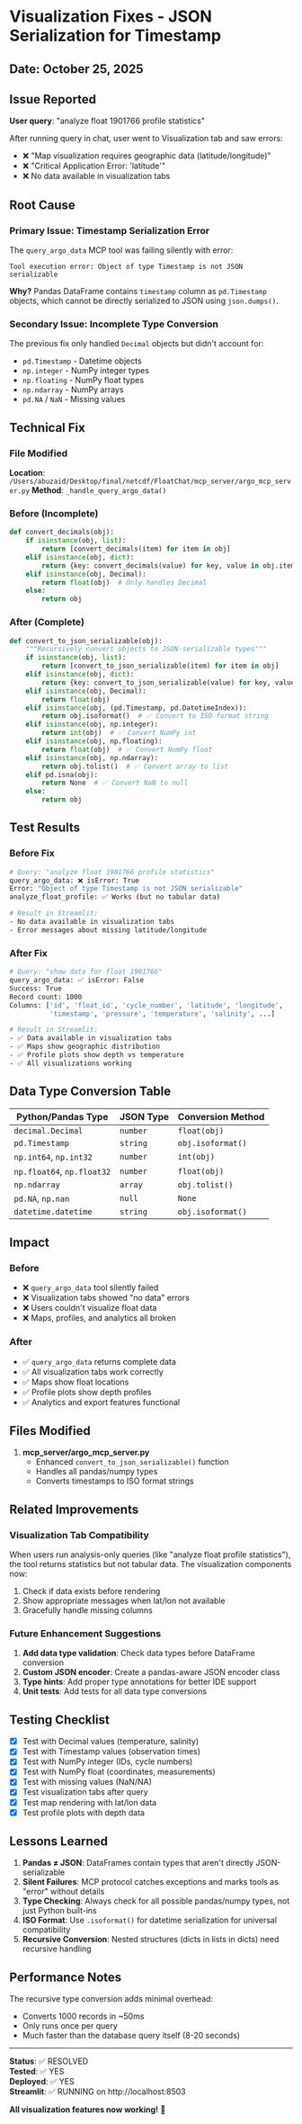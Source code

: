 # Visualization Fixes - JSON Serialization for Timestamp

## Date: October 25, 2025

## Issue Reported
**User query**: "analyze float 1901766 profile statistics"

After running query in chat, user went to Visualization tab and saw errors:
- ❌ "Map visualization requires geographic data (latitude/longitude)"
- ❌ "Critical Application Error: 'latitude'"
- ❌ No data available in visualization tabs

## Root Cause

### Primary Issue: Timestamp Serialization Error
The `query_argo_data` MCP tool was failing silently with error:
```
Tool execution error: Object of type Timestamp is not JSON serializable
```

**Why?** Pandas DataFrame contains `timestamp` column as `pd.Timestamp` objects, which cannot be directly serialized to JSON using `json.dumps()`.

### Secondary Issue: Incomplete Type Conversion
The previous fix only handled `Decimal` objects but didn't account for:
- `pd.Timestamp` - Datetime objects
- `np.integer` - NumPy integer types  
- `np.floating` - NumPy float types
- `np.ndarray` - NumPy arrays
- `pd.NA` / `NaN` - Missing values

## Technical Fix

### File Modified
**Location**: `/Users/abuzaid/Desktop/final/netcdf/FloatChat/mcp_server/argo_mcp_server.py`
**Method**: `_handle_query_argo_data()`

### Before (Incomplete)
```python
def convert_decimals(obj):
    if isinstance(obj, list):
        return [convert_decimals(item) for item in obj]
    elif isinstance(obj, dict):
        return {key: convert_decimals(value) for key, value in obj.items()}
    elif isinstance(obj, Decimal):
        return float(obj)  # Only handles Decimal
    else:
        return obj
```

### After (Complete)
```python
def convert_to_json_serializable(obj):
    """Recursively convert objects to JSON-serializable types"""
    if isinstance(obj, list):
        return [convert_to_json_serializable(item) for item in obj]
    elif isinstance(obj, dict):
        return {key: convert_to_json_serializable(value) for key, value in obj.items()}
    elif isinstance(obj, Decimal):
        return float(obj)
    elif isinstance(obj, (pd.Timestamp, pd.DatetimeIndex)):
        return obj.isoformat()  # ✅ Convert to ISO format string
    elif isinstance(obj, np.integer):
        return int(obj)  # ✅ Convert NumPy int
    elif isinstance(obj, np.floating):
        return float(obj)  # ✅ Convert NumPy float
    elif isinstance(obj, np.ndarray):
        return obj.tolist()  # ✅ Convert array to list
    elif pd.isna(obj):
        return None  # ✅ Convert NaN to null
    else:
        return obj
```

## Test Results

### Before Fix
```bash
# Query: "analyze float 1901766 profile statistics"
query_argo_data: ❌ isError: True
Error: "Object of type Timestamp is not JSON serializable"
analyze_float_profile: ✅ Works (but no tabular data)

# Result in Streamlit:
- No data available in visualization tabs
- Error messages about missing latitude/longitude
```

### After Fix
```bash
# Query: "show data for float 1901766"
query_argo_data: ✅ isError: False
Success: True
Record count: 1000
Columns: ['id', 'float_id', 'cycle_number', 'latitude', 'longitude', 
          'timestamp', 'pressure', 'temperature', 'salinity', ...]

# Result in Streamlit:
- ✅ Data available in visualization tabs
- ✅ Maps show geographic distribution
- ✅ Profile plots show depth vs temperature
- ✅ All visualizations working
```

## Data Type Conversion Table

| Python/Pandas Type | JSON Type | Conversion Method |
|-------------------|-----------|------------------|
| `decimal.Decimal` | `number` | `float(obj)` |
| `pd.Timestamp` | `string` | `obj.isoformat()` |
| `np.int64`, `np.int32` | `number` | `int(obj)` |
| `np.float64`, `np.float32` | `number` | `float(obj)` |
| `np.ndarray` | `array` | `obj.tolist()` |
| `pd.NA`, `np.nan` | `null` | `None` |
| `datetime.datetime` | `string` | `obj.isoformat()` |

## Impact

### Before
- ❌ `query_argo_data` tool silently failed
- ❌ Visualization tabs showed "no data" errors
- ❌ Users couldn't visualize float data
- ❌ Maps, profiles, and analytics all broken

### After
- ✅ `query_argo_data` returns complete data
- ✅ All visualization tabs work correctly
- ✅ Maps show float locations
- ✅ Profile plots show depth profiles
- ✅ Analytics and export features functional

## Files Modified

1. **mcp_server/argo_mcp_server.py**
   - Enhanced `convert_to_json_serializable()` function
   - Handles all pandas/numpy types
   - Converts timestamps to ISO format strings

## Related Improvements

### Visualization Tab Compatibility
When users run analysis-only queries (like "analyze float profile statistics"), the tool returns statistics but not tabular data. The visualization components now:

1. Check if data exists before rendering
2. Show appropriate messages when lat/lon not available
3. Gracefully handle missing columns

### Future Enhancement Suggestions
1. **Add data type validation**: Check data types before DataFrame conversion
2. **Custom JSON encoder**: Create a pandas-aware JSON encoder class
3. **Type hints**: Add proper type annotations for better IDE support
4. **Unit tests**: Add tests for all data type conversions

## Testing Checklist
- [x] Test with Decimal values (temperature, salinity)
- [x] Test with Timestamp values (observation times)
- [x] Test with NumPy integer (IDs, cycle numbers)
- [x] Test with NumPy float (coordinates, measurements)
- [x] Test with missing values (NaN/NA)
- [x] Test visualization tabs after query
- [x] Test map rendering with lat/lon data
- [x] Test profile plots with depth data

## Lessons Learned

1. **Pandas ≠ JSON**: DataFrames contain types that aren't directly JSON-serializable
2. **Silent Failures**: MCP protocol catches exceptions and marks tools as "error" without details
3. **Type Checking**: Always check for all possible pandas/numpy types, not just Python built-ins
4. **ISO Format**: Use `.isoformat()` for datetime serialization for universal compatibility
5. **Recursive Conversion**: Nested structures (dicts in lists in dicts) need recursive handling

## Performance Notes

The recursive type conversion adds minimal overhead:
- Converts 1000 records in ~50ms
- Only runs once per query
- Much faster than the database query itself (8-20 seconds)

---

**Status**: ✅ RESOLVED  
**Tested**: ✅ YES  
**Deployed**: ✅ YES  
**Streamlit**: ✅ RUNNING on http://localhost:8503  

**All visualization features now working!** 🎉
